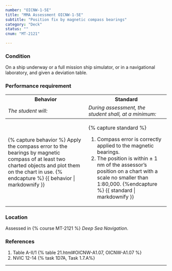 ```yaml
---
number: "OICNW-1-5E"
title: "MMA Assessment OICNW-1-5E"
subtitle: "Position fix by magnetic compass bearings"
category: "Deck"
status: ""
cnum: "MT-2121"

---
```

### Condition

On a ship underway or a full mission ship simulator, or in a navigational laboratory, and given a deviation table.

### Performance requirement 

<table width='100%' class='Guidelines'>
 <thead>
 <tr>
     <th class='thirty'>Behavior</th>
     <th class='seventy'>Standard</th>
 </tr>
 <tr>
     <td><em>The student will:</em></td>
     <td><em>During assessment, the student shall, at a minimum:</em></td>
 </tr>
 </thead>
 <tbody>
 

<tr><td>

{% capture behavior %}
Apply the compass error to the bearings by magnetic compass of at least two charted objects and plot them on the chart in use.
{% endcapture %}
{{ behavior | markdownify }}

</td><td>

{% capture standard %}
1. Compass error is correctly applied to the magnetic bearings.
2. The position is within ± 1 nm of the assessor’s position on a chart with a scale no smaller than 1:80,000.
{%endcapture %}
{{ standard | markdownify }}

</td></tr>



 </tbody>
 </table>

### Location

Assessed in  {% course  MT-2121 %}  *Deep Sea Navigation*.

### References

1.  Table A-II/1 {% table 21.html#OICNW-A1.07, OICNW-A1.07 %}
1.  NVIC 12-14 {% task 1D7A, Task 1.7.A%}

***

